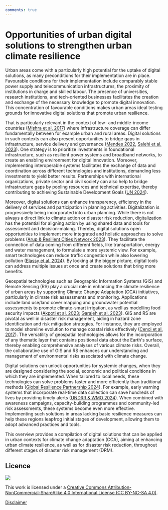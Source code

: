 ```yaml
---
comments: true
---
```


# Opportunities of urban digital solutions to strengthen urban climate resilience

Urban areas come with a particularly high potential for the uptake of digital solutions, as many preconditions for their implementation are in place. Favourable conditions for their implementation include comparably stable power supply and telecommunication infrastructures, the proximity of institutions in charge and skilled labour. The presence of universities, research institutions, and tech-oriented businesses facilitates the creation and exchange of the necessary knowledge to promote digital innovation. This concentration of favourable conditions makes urban areas ideal testing grounds for innovative digital solutions that promote urban resilience. 

That is particularly relevant in the context of low- and middle-income countries ([Mishra et al. 2017](https://doi.org/10.1007/978-3-319-47145-7_8)) where infrastructure coverage can differ fundamentally between for example urban and rural areas. Digital solutions in such contexts can also present opportunities to bridge gaps in infrastructure, service delivery and governance ([Mendes 2022](https://doi.org/10.1016/j.ugj.2022.08.002), [Salehi et al. 2023](https://iclei.org/wp-content/uploads/2023/12/2022-Academy-Digitalization-Policy-Brief-ICLEI.pdf)). One strategy is to prioritize investments in foundational infrastructure, such as resilient power systems and broadband networks, to create an enabling environment for digital innovation. Moreover, implementing interoperable systems facilitates the exchange of data and coordination across different technologies and institutions, demanding less investments to yield better results. Partnerships with international organizations, private sector and civil society can also help to bridge infrastructure gaps by pooling resources and technical expertise, thereby contributing to achieving Sustainable Development Goals ([UN 2024](https://www.un.org/global-digital-compact/sites/default/files/2024-09/Global%20Digital%20Compact%20-%20English_0.pdf)). 

Moreover, digital solutions can enhance transparency, efficiency in the delivery of services and participation in planning activities. Digitalization is progressively being incorporated into urban planning. While there is not always a direct link to climate action or disaster risk reduction, digitalization has the potential for aligning action by using shared data and tools for assessment and decision-making. Thereby, digital solutions open opportunities to implement more integrated and holistic approaches to solve problems ([Arup & Resilient Cities Network 2023](https://www.arup.com/globalassets/downloads/insights/digital-cities-resilient-cities-delivering-urban-resilience-through-digital-solutions.pdf)). They facilitate the connection of data coming from different fields, like transportation, energy and water management, to formulate a more systemic view. For example, smart technologies can reduce traffic congestion while also lowering pollution ([Elassy et al. 2024](https://doi.org/10.1016/j.treng.2024.100252)). By looking at the bigger picture, digital tools can address multiple issues at once and create solutions that bring more benefits. 

Geospatial technologies such as Geographic Information Systems (GIS) and Remote Sensing (RS) play a crucial role in enhancing the climate resilience of urban areas by supporting Climate Change Adaptation (CCA) initiatives, particularly in climate risk assessments and monitoring. Applications include land use/land cover mapping and groundwater potential assessments to promote climate-smart irrigation, as well as modelling food security impacts ([Akpoti et al. 2023](https://doi.org/10.1038/s41598-023-43286-5); [Garajeh et al. 2023](https://doi.org/10.1038/s41598-023-28244-5)). GIS and RS are pivotal as well in disaster risk management, aiding in hazard zone identification and risk mitigation strategies. For instance, they are employed to model shoreline evolution to manage coastal risks effectively ([Cenci et al. 2017](https://doi.org/10.1080/15481603.2017.1376370)). The versatility of geospatial technologies allows for the incorporation of any thematic layer that contains positional data about the Earth's surface, thereby enabling comprehensive analyses of various climate risks. Overall, the collaborative use of GIS and RS enhances our understanding and management of environmental risks associated with climate change.

Digital solutions can unlock opportunities for systemic changes, when they are designed considering the social, economic and political conditions in which they are implemented. When tailored to local needs, these technologies can solve problems faster and more efficiently than traditional methods ([Global Resilience Partnership 2024](https://www.globalresiliencepartnership.org/wp-content/uploads/2024/11/from-informality-to-impact.pdf)). For example, early warning systems that incorporate real-time data collection can save hundreds of lives by providing timely alerts ([UNDRR & WMO 2024](https://reliefweb.int/report/world/global-status-multi-hazard-early-warning-systems-2024)). When combined with awareness campaigns, capacity-building programmes and community-led risk assessments, these systems become even more effective. Implementing such solutions in areas lacking basic resilience measures can help these regions leapfrog initial stages of development, allowing them to adopt advanced practices and tools. 

This overview provides a compilation of digital solutions that can be applied in urban contexts for climate change adaptation (CCA), aiming at enhancing urban climate resilience, as well as for disaster risk reduction, throughout different stages of disaster risk management (DRM).  

## Licence
![](https://i.creativecommons.org/l/by-nc-sa/4.0/88x31.png)

This work is licensed under a [Creative Commons Attribution-NonCommercial-ShareAlike 4.0 International License (CC BY-NC-SA 4.0)](https://creativecommons.org/licenses/by-nc-sa/4.0/).

[Disclaimer](../../disclaimer.md)